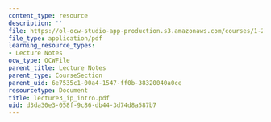 ```yaml
---
content_type: resource
description: ''
file: https://ol-ocw-studio-app-production.s3.amazonaws.com/courses/1-224j-carrier-systems-fall-2003/d3da30e3058f9c86db443d74d8a587b7_lecture3_ip_intro.pdf
file_type: application/pdf
learning_resource_types:
- Lecture Notes
ocw_type: OCWFile
parent_title: Lecture Notes
parent_type: CourseSection
parent_uid: 6e7535c1-00a4-1547-ff0b-38320040a0ce
resourcetype: Document
title: lecture3_ip_intro.pdf
uid: d3da30e3-058f-9c86-db44-3d74d8a587b7
---
```

